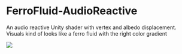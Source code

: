 # FerroFluid-AudioReactive
An audio reactive Unity shader with vertex and albedo displacement. Visuals kind of looks like a ferro fluid with the right color gradient

![](ferro.gif)